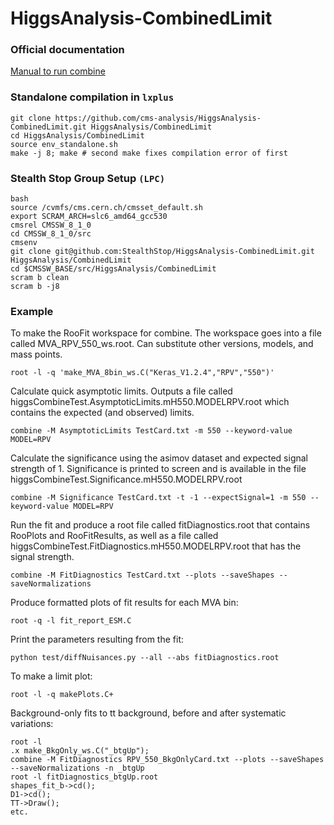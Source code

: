 HiggsAnalysis-CombinedLimit
===========================

### Official documentation

[Manual to run combine](https://twiki.cern.ch/twiki/bin/view/CMS/SWGuideHiggsAnalysisCombinedLimit#How_to_run_the_tool)

### Standalone compilation in `lxplus`
```
git clone https://github.com/cms-analysis/HiggsAnalysis-CombinedLimit.git HiggsAnalysis/CombinedLimit
cd HiggsAnalysis/CombinedLimit
source env_standalone.sh 
make -j 8; make # second make fixes compilation error of first
```

### Stealth Stop Group Setup `(LPC)`
```
bash
source /cvmfs/cms.cern.ch/cmsset_default.sh 
export SCRAM_ARCH=slc6_amd64_gcc530
cmsrel CMSSW_8_1_0
cd CMSSW_8_1_0/src
cmsenv
git clone git@github.com:StealthStop/HiggsAnalysis-CombinedLimit.git HiggsAnalysis/CombinedLimit
cd $CMSSW_BASE/src/HiggsAnalysis/CombinedLimit
scram b clean
scram b -j8
```

### Example

To make the RooFit workspace for combine.  The workspace goes into
a file called MVA_RPV_550_ws.root.  Can substitute other versions, models, and mass points.
```
root -l -q 'make_MVA_8bin_ws.C("Keras_V1.2.4","RPV","550")'
```

Calculate quick asymptotic limits.  Outputs a file called
higgsCombineTest.AsymptoticLimits.mH550.MODELRPV.root
which contains the expected (and observed) limits.
```
combine -M AsymptoticLimits TestCard.txt -m 550 --keyword-value MODEL=RPV
```

Calculate the significance using the asimov dataset and expected signal strength of 1.
Significance is printed to screen and is available in the file
higgsCombineTest.Significance.mH550.MODELRPV.root
```
combine -M Significance TestCard.txt -t -1 --expectSignal=1 -m 550 --keyword-value MODEL=RPV
```

Run the fit and produce a root file called fitDiagnostics.root that contains RooPlots and RooFitResults,
as well as a file called higgsCombineTest.FitDiagnostics.mH550.MODELRPV.root that has the signal strength.
```
combine -M FitDiagnostics TestCard.txt --plots --saveShapes --saveNormalizations
```

Produce formatted plots of fit results for each MVA bin:
```
root -q -l fit_report_ESM.C
```

Print the parameters resulting from the fit:
```
python test/diffNuisances.py --all --abs fitDiagnostics.root
```

To make a limit plot:
```
root -l -q makePlots.C+
```

Background-only fits to tt background, before and after systematic variations:
```
root -l
.x make_BkgOnly_ws.C("_btgUp");
combine -M FitDiagnostics RPV_550_BkgOnlyCard.txt --plots --saveShapes --saveNormalizations -n _btgUp
root -l fitDiagnostics_btgUp.root
shapes_fit_b->cd();
D1->cd();
TT->Draw();
etc.
```
